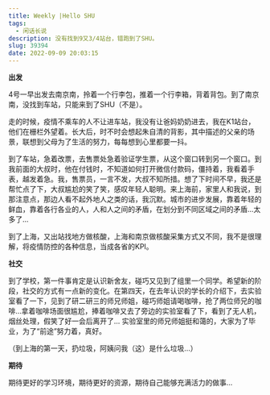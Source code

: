 ```yaml
---
title: Weekly |Hello SHU
tags: 
  - 闲话长说
description: 没有找到9又3/4站台，错跑到了SHU。
slug: 39394
date: 2022-09-09 20:03:15
---
```


**出发**

4号一早出发去南京南，拎着一个行李包，推着一个行李箱，背着背包。到了南京南，没找到车站，只能来到了SHU（不是）。

走的时候，疫情不乘车的人不让进车站，我没有让爸妈奶奶进去，我在K1站台，他们在栅栏外望着。长大后，时不时会想起朱自清的背影，其中描述的父亲的场景，联想到父母为了生活的努力，每每想到心里都要一抖。

到了车站，急着改票，去售票处急着验证学生票，从这个窗口转到另一个窗口。到我前面的大叔时，他在付钱时，不知道如何打开微信付款码，僵持着，我看着手表，越发着急。我，售票员，一言不发，大叔不知所措。想了下时间不早，我还是帮忙点了下，大叔尴尬的笑了笑，感叹年轻人聪明。来上海前，家里人和我说，到那注意点，那边人看不起外地人之类的话，我沉默。城市的进步发展，靠着年轻的鲜血，靠着各行各业的人，人和人之间的矛盾，在划分到不同区域之间的矛盾...太多了...

到了上海，又出站找地方做核酸，上海和南京做核酸采集方式又不同，我不是很理解，将疫情防控的各种信息，当成各省的KPI。

**社交**

到了学校，第一件事肯定是认识新舍友，碰巧又见到了组里一个同学。希望新的阶段，社交的方式有一点新的变化。在第四天，在去年认识的学长的介绍下，去实验室看了一下，见到了研二研三的师兄师姐，碰巧师姐请喝咖啡，抢了两位师兄的咖啡...拿着咖啡场面很尴尬，捧着咖啡又去了旁边的实验室看了下，看到了无人机，烟丝处理，假笑了好一会后离开了... 实验室里的师兄师姐挺和蔼的，大家为了毕业，为了“前途”努力着，真好。

（到上海的第一天，扔垃圾，阿姨问我（这）是什么垃圾...）

**期待**

期待更好的学习环境，期待更好的资源，期待自己能够充满活力的做事...